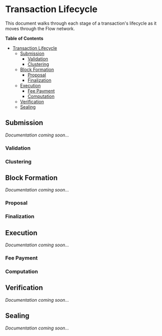 # Transaction Lifecycle

This document walks through each stage of a transaction's lifecycle as it moves through the Flow network.

<!-- START doctoc generated TOC please keep comment here to allow auto update -->
<!-- DON'T EDIT THIS SECTION, INSTEAD RE-RUN doctoc TO UPDATE -->
**Table of Contents**

- [Transaction Lifecycle](#transaction-lifecycle)
	- [Submission](#submission)
		- [Validation](#validation)
		- [Clustering](#clustering)
	- [Block Formation](#block-formation)
		- [Proposal](#proposal)
		- [Finalization](#finalization)
	- [Execution](#execution)
		- [Fee Payment](#fee-payment)
		- [Computation](#computation)
	- [Verification](#verification)
	- [Sealing](#sealing)

<!-- END doctoc generated TOC please keep comment here to allow auto update -->

## Submission

_Documentation coming soon..._

### Validation

### Clustering

## Block Formation

_Documentation coming soon..._

### Proposal

### Finalization

## Execution

_Documentation coming soon..._

### Fee Payment

### Computation

## Verification

_Documentation coming soon..._

## Sealing

_Documentation coming soon..._
